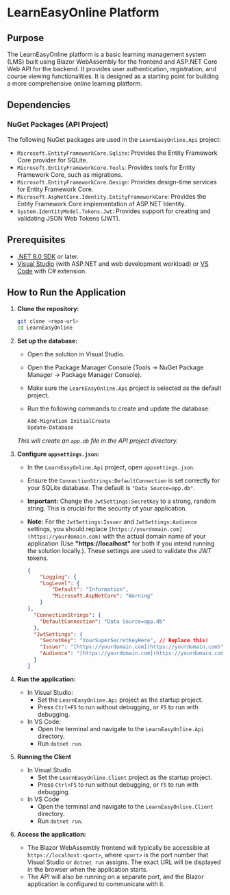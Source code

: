 # LearnEasyOnline Platform

## Purpose

The LearnEasyOnline platform is a basic learning management system (LMS) built using Blazor WebAssembly for the frontend and ASP.NET Core Web API for the backend. It provides user authentication, registration, and course viewing functionalities.  It is designed as a starting point for building a more comprehensive online learning platform.

## Dependencies

### NuGet Packages (API Project)

The following NuGet packages are used in the `LearnEasyOnline.Api` project:

* `Microsoft.EntityFrameworkCore.Sqlite`:  Provides the Entity Framework Core provider for SQLite.
* `Microsoft.EntityFrameworkCore.Tools`:  Provides tools for Entity Framework Core, such as migrations.
* `Microsoft.EntityFrameworkCore.Design`:  Provides design-time services for Entity Framework Core.
* `Microsoft.AspNetCore.Identity.EntityFrameworkCore`:  Provides the Entity Framework Core implementation of ASP.NET Identity.
* `System.IdentityModel.Tokens.Jwt`: Provides support for creating and validating JSON Web Tokens (JWT).

## Prerequisites

* [.NET 8.0 SDK](https://dotnet.microsoft.com/en-us/download/dotnet/8.0) or later.
* [Visual Studio](https://visualstudio.microsoft.com/) (with ASP.NET and web development workload) or [VS Code](https://code.visualstudio.com/) with C# extension.

## How to Run the Application

1.  **Clone the repository:**

    ```bash
    git clone <repo-url>
    cd LearnEasyOnline
    ```

2.  **Set up the database:**

    * Open the solution in Visual Studio.
    * Open the Package Manager Console (Tools -> NuGet Package Manager -> Package Manager Console).
    * Make sure the `LearnEasyOnline.Api` project is selected as the default project.
    * Run the following commands to create and update the database:

        ```powershell
        Add-Migration InitialCreate
        Update-Database
        ```

    *This will create an `app.db` file in the API project directory.*

3.  **Configure `appsettings.json`:**

    * In the `LearnEasyOnline.Api` project, open `appsettings.json`.
    * Ensure the `ConnectionStrings:DefaultConnection` is set correctly for your SQLite database.  The default is  `"Data Source=app.db"`.
    * **Important:** Change the `JwtSettings:SecretKey` to a strong, random string.  This is crucial for the security of your application.
    * **Note:** For the `JwtSettings:Issuer` and `JwtSettings:Audience` settings, you should replace `[https://yourdomain.com](https://yourdomain.com)` with the actual domain name of your application (Use **"https://localhost"** for both if you intend running the solution locally.).  These settings are used to validate the JWT tokens.

        ```json
        {
            "Logging": {
            "LogLevel": {
                "Default": "Information",
                "Microsoft.AspNetCore": "Warning"
            }
        },
          "ConnectionStrings": {
            "DefaultConnection": "Data Source=app.db"
          },
          "JwtSettings": {
            "SecretKey": "YourSuperSecretKeyHere", // Replace this!
            "Issuer": "[https://yourdomain.com](https://yourdomain.com)",     // Replace this!
            "Audience": "[https://yourdomain.com](https://yourdomain.com)"   // Replace this!
          }
        }
        ```

4.  **Run the application:**

    * In Visual Studio:
        * Set the `LearnEasyOnline.Api` project as the startup project.
        * Press `Ctrl+F5` to run without debugging, or `F5` to run with debugging.
    * In VS Code:
        * Open the terminal and navigate to the `LearnEasyOnline.Api` directory.
        * Run `dotnet run`.

5.  **Running the Client**

    * In Visual Studio
        * Set the `LearnEasyOnline.Client` project as the startup project.
        * Press `Ctrl+F5` to run without debugging, or `F5` to run with debugging.
     * In VS Code
        * Open the terminal and navigate to the `LearnEasyOnline.Client` directory.
        * Run `dotnet run`.

6.  **Access the application:**

    * The Blazor WebAssembly frontend will typically be accessible at `https://localhost:<port>`, where `<port>` is the port number that Visual Studio or `dotnet run` assigns.  The exact URL will be displayed in the browser when the application starts.
    * The API will also be running on a separate port, and the Blazor application is configured to communicate with it.
